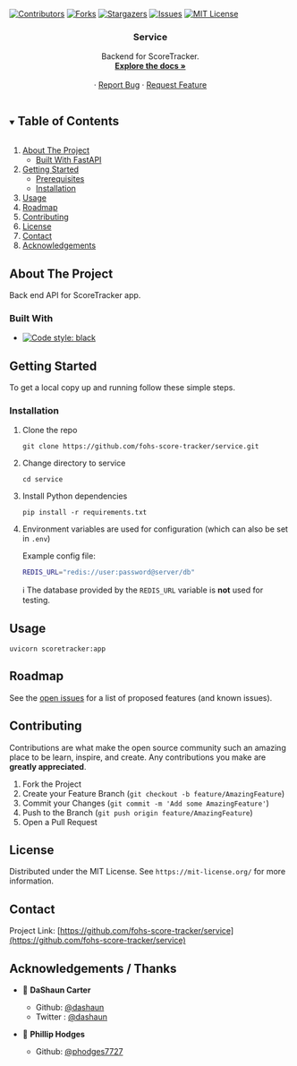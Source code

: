 <!--
*** Thanks for checking out the Best-README-Template. If you have a suggestion
*** that would make this better, please fork the repo and create a pull request
*** or simply open an issue with the tag "enhancement".
*** Thanks again! Now go create something AMAZING! :D
***
***
***
*** To avoid retyping too much info. Do a search and replace for the following:
*** fohs-score-tracker, service, twitter_handle, email, service, Backend for ScoreTracker.
-->



<!-- PROJECT SHIELDS -->
<!--
*** I'm using markdown "reference style" links for readability.
*** Reference links are enclosed in brackets [ ] instead of parentheses ( ).
*** See the bottom of this document for the declaration of the reference variables
*** for contributors-url, forks-url, etc. This is an optional, concise syntax you may use.
*** https://www.markdownguide.org/basic-syntax/#reference-style-links
-->
[![Contributors][contributors-shield]][contributors-url]
[![Forks][forks-shield]][forks-url]
[![Stargazers][stars-shield]][stars-url]
[![Issues][issues-shield]][issues-url]
[![MIT License][license-shield]][license-url]




<!-- PROJECT LOGO -->
<!-- <br />
<p align="center">
  <a href="https://github.com/fohs-score-tracker/service">
    <img src="images/logo.png" alt="Logo" width="80" height="80">
  </a> --> 

  <h3 align="center">Service</h3>

  <p align="center">
    Backend for ScoreTracker.
    <br />
    <a href="https://fohs-score-tracker.herokuapp.com"><strong>Explore the docs »</strong></a>
    <br />
    <br />
    <!-- <a href="https://fohs-score-tracker.herokuapp.com">View Demo</a> --> 
    ·
    <a href="https://github.com/fohs-score-tracker/service/issues">Report Bug</a>
    ·
    <a href="https://github.com/fohs-score-tracker/service/issues">Request Feature</a>
  </p>
</p>



<!-- TABLE OF CONTENTS -->
<details open="open">
  <summary><h2 style="display: inline-block">Table of Contents</h2></summary>
  <ol>
    <li>
      <a href="#about-the-project">About The Project</a>
      <ul>
        <li><a href="#built-with">Built With FastAPI</a></li>
      </ul>
    </li>
    <li>
      <a href="#getting-started">Getting Started</a>
      <ul>
        <li><a href="#prerequisites">Prerequisites</a></li>
        <li><a href="#installation">Installation</a></li>
      </ul>
    </li>
    <li><a href="#usage">Usage</a></li>
    <li><a href="#roadmap">Roadmap</a></li>
    <li><a href="#contributing">Contributing</a></li>
    <li><a href="#license">License</a></li>
    <li><a href="#contact">Contact</a></li>
    <li><a href="#acknowledgements">Acknowledgements</a></li>
  </ol>
</details>



<!-- ABOUT THE PROJECT -->
## About The Project

<!--[![Product Name Screen Shot][product-screenshot]](https://example.com) -->
  Back end API for ScoreTracker app.


<!-- Here's a blank template to get started:
**To avoid retyping too much info. Do a search and replace with your text editor for the following:**
`fohs-score-tracker`, `service`, `twitter_handle`, `email`, `service`, `Backend for ScoreTracker.` -->


### Built With

* [![Code style: black](https://img.shields.io/badge/code%20style-black-000000.svg?style=for-the-badge)](https://github.com/psf/black)
<!--* []() 
* []()-->



<!-- GETTING STARTED -->
## Getting Started

To get a local copy up and running follow these simple steps.

<!-- ### Prerequisites

This is an example of how to list things you need to use the software and how to install them.*  npm
  ```sh
  npm install npm@latest -g
  ``` -->

### Installation

1. Clone the repo
    ```
    git clone https://github.com/fohs-score-tracker/service.git
    ```

2. Change directory to service
    ```
    cd service
    ```

3. Install Python dependencies
    ```
    pip install -r requirements.txt
    ```
4. Environment variables are used for configuration (which can also be set in `.env`)

    Example config file: 

    ```sh
    REDIS_URL="redis://user:password@server/db"
    ```

    ℹ The database provided by the `REDIS_URL` variable is **not** used for testing.


<!-- USAGE EXAMPLES -->
## Usage
  ``` 
  uvicorn scoretracker:app
  ```  


<!--_For more examples, please refer to the [Documentation](https://example.com)_ -->



<!-- ROADMAP -->
## Roadmap

See the [open issues](https://github.com/fohs-score-tracker/service/issues) for a list of proposed features (and known issues).



<!-- CONTRIBUTING -->
## Contributing

Contributions are what make the open source community such an amazing place to be learn, inspire, and create. Any contributions you make are **greatly appreciated**.

1. Fork the Project
2. Create your Feature Branch (`git checkout -b feature/AmazingFeature`)
3. Commit your Changes (`git commit -m 'Add some AmazingFeature'`)
4. Push to the Branch (`git push origin feature/AmazingFeature`)
5. Open a Pull Request



<!-- LICENSE -->
## License

Distributed under the MIT License. See `https://mit-license.org/` for more information.



<!-- CONTACT -->
## Contact

<!-- Your Name - [@twitter_handle](https://twitter.com/twitter_handle) - email -->

Project Link: [https://github.com/fohs-score-tracker/service](https://github.com/fohs-score-tracker/service)



<!-- ACKNOWLEDGEMENTS -->
##  Acknowledgements / Thanks
* 👤 **DaShaun Carter**
     - Github: [@dashaun](https://github.com/dashaun)
     - Twitter : [@dashaun](https://twitter.com/dashaun/)



 * 👤 **Phillip Hodges**
     - Github: [@phodges7727](https://github.com/phodges7727)







<!-- MARKDOWN LINKS & IMAGES -->
<!-- https://www.markdownguide.org/basic-syntax/#reference-style-links -->
[contributors-shield]: https://img.shields.io/github/contributors/fohs-score-tracker/service.svg?style=for-the-badge
[contributors-url]: https://github.com/fohs-score-tracker/service/graphs/contributors
[forks-shield]: https://img.shields.io/github/forks/fohs-score-tracker/service.svg?style=for-the-badge
[forks-url]: https://github.com/fohs-score-tracker/service/network/members
[stars-shield]: https://img.shields.io/github/stars/fohs-score-tracker/service.svg?style=for-the-badge
[stars-url]: https://github.com/fohs-score-tracker/service/stargazers
[issues-shield]: https://img.shields.io/github/issues/fohs-score-tracker/service.svg?style=for-the-badge
[issues-url]: https://github.com/fohs-score-tracker/service/issues
[license-shield]: https://img.shields.io/github/license/fohs-score-tracker/service.svg?style=for-the-badge
[license-url]: https://github.com/fohs-score-tracker/service/blob/master/LICENSE.txt

